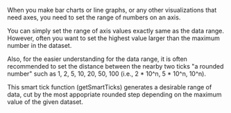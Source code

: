 When you make bar charts or line graphs, or any other visualizations that need axes, you need to set the range of numbers on an axis.

You can simply set the range of axis values exactly same as the data range. However, often you want to set the highest value larger than the maximum number in the dataset.

Also, for the easier understanding for the data range, it is often recommended to set the distance between the nearby two ticks "a rounded number" such as 1, 2, 5, 10, 20, 50, 100 (i.e., 2 * 10^n, 5 * 10^n, 10^n).

This smart tick function (getSmartTicks) generates a desirable range of data, cut by the most appopriate rounded step depending on the maximum value of the given dataset.